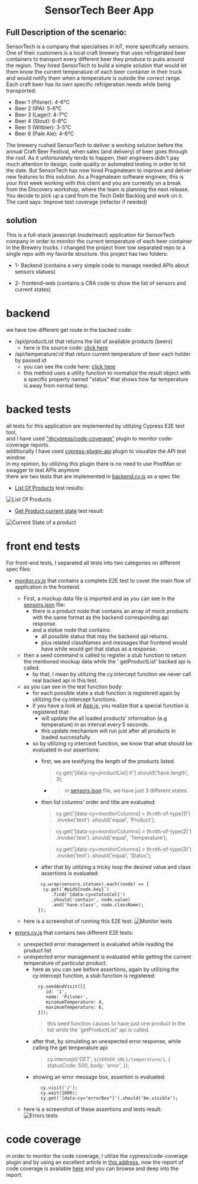 
<h1 style="text-align: center">
 SensorTech Beer App
</h1>

## Full Description of the scenario:

SensorTech is a company that specialises in IoT, more specifically sensors. One of their
customers is a local craft brewery that uses refrigerated beer containers to transport every
different beer they produce to pubs around the region. They hired SensorTech to build a simple
solution that would let them know the current temperature of each beer container in their truck
and would notify them when a temperature is outside the correct range.
Each craft beer has its own specific refrigeration needs while being transported:

- Beer 1 (Pilsner): 4-6°C
- Beer 2 (IPA): 5-6°C
- Beer 3 (Lager): 4-7°C
- Beer 4 (Stout): 6-8°C
- Beer 5 (Witbier): 3-5°C
- Beer 6 (Pale Ale): 4-6°C

The brewery rushed SensorTech to deliver a working solution before the annual Craft Beer
Festival, when sales (and delivery) of beer goes through the roof. As it unfortunately tends to
happen, their engineers didn't pay much attention to design, code quality or automated testing
in order to hit the date. But SensorTech has now hired Pragmateam to improve and deliver new
features to this solution.
As a Pragmateam software engineer, this is your
first week working with this client and you are
currently on a break from the Discovery workshop,
where the team is planning the next release. You
decide to pick up a card from the Tech Debt
Backlog and work on it. The card says:
Improve test coverage (refactor if needed)

## solution

This is a full-stack javascript (node/react) application for SensorTech company in order to monitor the current
temperature of each beer container in the Brewery trucks.
I changed the project from tow separated repo to a single repo with my favorite structure.
this project has two folders:

- 1- Backend (contains a very simple code to manage needed APIs about sensors statues)

- 2- frontend-web (contains a CRA code to show the list of sensors and current states)

# backend

we have tow different get route in the backed code:

- /api/productList that returns the list of available products (beers)
  - here is the source code: [click here](/backend/index.js)
- /api/temperature/:id that return current temperature of beer each holder by passed id
  - you can see the code here: [click here](/backend/index.js)
  - this method uses a utility function to normalize the result object with a specific property named "status" that
    shows how far temperature is away from normal temp.

# backed tests

all tests for this application are implemented by utilizing Cypress E2E test tool,
<br/>and I have used ["@cypress/code-coverage"](https://docs.cypress.io/guides/tooling/code-coverage) plugin to monitor
code-coverage reports.
<br/>additionally I have used [cypress-plugin-api](https://github.com/filiphric/cypress-plugin-api) plugin to visualize
the API test window.
<br/>in my opinion, by utilizing this plugin there is no need to use PostMan or swagger to test APIs anymore
<br/>there are two tests that are implemented in [backend.cy.js](./backend/cypress/e2e/backend.cy.js) as a spec file:

- [List Of Products](./backend/cypress/e2e/backend.cy.js) test results:

![List Of Products](./docs/images/1.png "List Of Products test result")

- [Get Product current state](./backend/cypress/e2e/backend.cy.js) test result:

![Current State of a product](./docs/images/2.png "get temperature of a beer")

# front end tests

For front-end tests, I separated all tests into two categories on different spec files:

- [monitor.cy.js](./frontend-web/cypress/e2e/monitor.cy.js) that contains a complete E2E test to cover the main flow of
  application in the frontend.
  - First, a mockup data file is imported and as you can see in
    the [sensors.json](./frontend-web/cypress/fixtures/sensors.json) file:
    - there is a product node that contains an array of mock products with the same format as the backend corresponding
      api response.
    - and a statue node that contains:
      - all possible status that may the backend api returns.
      - plus related classNames and messages that frontend would have while would get that status as a response.
  - then a seed command is called to register a stub function to return the mentioned mockup data while the '
    getProductList' backed api is called.
    - by that, I mean by utilizing the cy.intercept function we never call real backed api in this test.
  - as you can see in the test function body:
    - for each possible state a stub function is registered again by utilizing the cy.intercept functions.
    - if you have a look at [App.js,](./frontend-web/src/App.js) you realize that a special function is registered that:
      - will update the all loaded products' information (e.g temperature) in an interval every 5 seconds.
      - this update mechanism will run just after all products in loaded successfully.
    - so by utilizing cy.interceot function, we know that what should be evaluated in our assertions:
      - first, we are testifying the length of the products listed.
        > cy.get('[data-cy=productList] tr').should('have.length', 3);
        -  > in [sensors.json](./frontend-web/cypress/fixtures/sensors.json) file, we have just 3 different states.
      - then list columns' order and title are evaluated:
        > cy.get('[data-cy=monitorColumns] > th:nth-of-type(1)')
        .invoke('text')
        .should('equal', 'Product');

        > cy.get('[data-cy=monitorColumns] > th:nth-of-type(2)')
        .invoke('text')
        .should('equal', 'Temperature');

        > cy.get('[data-cy=monitorColumns] > th:nth-of-type(3)')
        .invoke('text')
        .should('equal', 'Status');
      - after that by utilizing a tricky loop the desired value and class assertions is evaluated:
      ```
         cy.wrap(sensors.statues).each((node) => {
          cy.get(`#pid${node.key}`)
             .find('[data-cy=statusCol]')
             .should('contain', node.value)
             .and('have.class', node.className);
        });
      ```
  - here is a screenshot of running this E2E test:
    ![Monitor tests](./docs/images/3.png "all E2E tests of monitor tests")


- [errors.cy.js](./frontend-web/cypress/e2e/errors.cy.js) that contains two different E2E tests:
  - unexpected error management is evaluated while reading the product list
  - unexpected error management is evaluated while getting the current temperature of particular product:
    - here as you can see before assertions, again by utilizing the cy.intercept function, a stub function is
      registered:
      ```
        cy.seedAndVisit([{
           id: '1',
           name: 'Pilsner',
           minimumTemperature: 4,
           maximumTemperature: 6,
        }]);
      ```
      > this seed function causes to have just one product in the list while the 'getProductList' api is called.
    - after that, by simulating an unexpected error response, while calling the get temperature api:
      > cy.intercept('GET', `${SERVER_URL}/temperature/1`, { statusCode: 500, body: 'error', });
    - showing an error message box, assertion is evaluated:
      ```
         cy.visit('/');
         cy.wait(1000);
         cy.get('[data-cy="errorBox"]').should('be.visible');
      ```
  - here is a screenshot of these assertions and tests result:
    ![Errors tests](./docs/images/4.png "all E2E tests of unexpected errors")

# code coverage

in order to monitor the code coverage, I utilize the cypress/code-coverage plugin and by using an excellent article
in [this address,](https://glebbahmutov.com/blog/backend-coverage/)
now the report of code coverage is available [here](https://naser-papi.github.io/SensorTechBeerApp/) and you can browse
and deep into the report.

